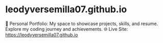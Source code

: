 # leodyversemilla07.github.io
🚀 Personal Portfolio: My space to showcase projects, skills, and resume. Explore my coding journey and achievements. 🌐 Live Site: https://leodyversemilla07.github.io
